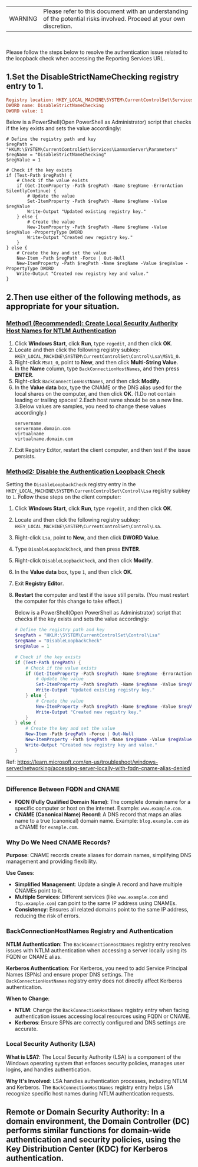 <br>
<table>
<td>WARNING</td>
<td>Please refer to this document with an understanding of the potential risks involved. Proceed at your own discretion.</td>
</table>
<br>


Please follow the steps below to resolve the authentication issue related to the loopback check when accessing the Reporting Services URL.  

## 1.Set the DisableStrictNameChecking registry entry to 1. 
```ini
Registry location: HKEY_LOCAL_MACHINE\SYSTEM\CurrentControlSet\Services\LanmanServer\Parameters
DWORD name: DisableStrictNameChecking
DWORD value: 1
```

Below is a PowerShell(Open PowerShell as Administrator) script that checks if the key exists and sets the value accordingly:
    
    # Define the registry path and key
    $regPath = "HKLM:\SYSTEM\CurrentControlSet\Services\LanmanServer\Parameters"
    $regName = "DisableStrictNameChecking"
    $regValue = 1
    
    # Check if the key exists
    if (Test-Path $regPath) {
        # Check if the value exists
        if (Get-ItemProperty -Path $regPath -Name $regName -ErrorAction SilentlyContinue) {
            # Update the value
            Set-ItemProperty -Path $regPath -Name $regName -Value $regValue
            Write-Output "Updated existing registry key."
        } else {
            # Create the value
            New-ItemProperty -Path $regPath -Name $regName -Value $regValue -PropertyType DWORD
            Write-Output "Created new registry key."
        }
    } else {
        # Create the key and set the value
        New-Item -Path $regPath -Force | Out-Null
        New-ItemProperty -Path $regPath -Name $regName -Value $regValue -PropertyType DWORD
        Write-Output "Created new registry key and value."
    }
    
## 2.Then use either of the following methods, as appropriate for your situation.

### [Method1 (Recommended): Create Local Security Authority Host Names for NTLM Authentication](https://learn.microsoft.com/en-us/troubleshoot/windows-server/networking/accessing-server-locally-with-fqdn-cname-alias-denied#method-1-recommended-create-the-local-security-authority-host-names-that-can-be-referenced-in-a-ntlm-authentication-request)

1. Click **Windows Start**, click **Run**, type `regedit`, and then click **OK**.
2. Locate and then click the following registry subkey: `HKEY_LOCAL_MACHINE\SYSTEM\CurrentControlSet\Control\Lsa\MSV1_0`.
3. Right-click `MSV1_0`, point to **New**, and then click **Multi-String Value**.
4. In the **Name** column, type `BackConnectionHostNames`, and then press **ENTER**.
5. Right-click `BackConnectionHostNames`, and then click **Modify**.
6. In the **Value data** box, type the CNAME or the DNS alias used for the local shares on the computer, and then click **OK**. (1.Do not contain leading or trailing spaces!  2.Each host name should be on a new line.  3.Below values are samples, you need to change these values accordingly.)
    ```
    servername
    servername.domain.com
    virtualname
    virtualname.domain.com
    ```
7. Exit Registry Editor, restart the client computer, and then test if the issue persists.

### [Method2: Disable the Authentication Loopback Check](https://learn.microsoft.com/en-us/troubleshoot/windows-server/networking/accessing-server-locally-with-fqdn-cname-alias-denied#method-2-disable-the-authentication-loopback-check)

Setting the `DisableLoopbackCheck` registry entry in the `HKEY_LOCAL_MACHINE\SYSTEM\CurrentControlSet\Control\Lsa` registry subkey to `1`. Follow these steps on the client computer:

1. Click **Windows Start**, click **Run**, type `regedit`, and then click **OK**.
2. Locate and then click the following registry subkey: `HKEY_LOCAL_MACHINE\SYSTEM\CurrentControlSet\Control\Lsa`.
3. Right-click `Lsa`, point to **New**, and then click **DWORD Value**.
4. Type `DisableLoopbackCheck`, and then press **ENTER**.
5. Right-click `DisableLoopbackCheck`, and then click **Modify**.
6. In the **Value data** box, type `1`, and then click **OK**.
7. Exit **Registry Editor**.
8. **Restart** the computer and test if the issue still persits. (You must restart the computer for this change to take effect.)

    Below is a PowerShell(Open PowerShell as Administrator) script that checks if the key exists and sets the value accordingly:
    
    ```powershell
    # Define the registry path and key
    $regPath = "HKLM:\SYSTEM\CurrentControlSet\Control\Lsa"
    $regName = "DisableLoopbackCheck"
    $regValue = 1
    
    # Check if the key exists
    if (Test-Path $regPath) {
        # Check if the value exists
        if (Get-ItemProperty -Path $regPath -Name $regName -ErrorAction SilentlyContinue) {
            # Update the value
            Set-ItemProperty -Path $regPath -Name $regName -Value $regValue
            Write-Output "Updated existing registry key."
        } else {
            # Create the value
            New-ItemProperty -Path $regPath -Name $regName -Value $regValue -PropertyType DWORD
            Write-Output "Created new registry key."
        }
    } else {
        # Create the key and set the value
        New-Item -Path $regPath -Force | Out-Null
        New-ItemProperty -Path $regPath -Name $regName -Value $regValue -PropertyType DWORD
        Write-Output "Created new registry key and value."
    }
    ```

Ref: https://learn.microsoft.com/en-us/troubleshoot/windows-server/networking/accessing-server-locally-with-fqdn-cname-alias-denied

---
### Difference Between FQDN and CNAME

- **FQDN (Fully Qualified Domain Name)**: The complete domain name for a specific computer or host on the internet. Example: `www.example.com`.
- **CNAME (Canonical Name) Record**: A DNS record that maps an alias name to a true (canonical) domain name. Example: `blog.example.com` as a CNAME for `example.com`.

### Why Do We Need CNAME Records?

**Purpose**: CNAME records create aliases for domain names, simplifying DNS management and providing flexibility.

**Use Cases**:
- **Simplified Management**: Update a single A record and have multiple CNAMEs point to it.
- **Multiple Services**: Different services (like `www.example.com` and `ftp.example.com`) can point to the same IP address using CNAMEs.
- **Consistency**: Ensures all related domains point to the same IP address, reducing the risk of errors.

### BackConnectionHostNames Registry and Authentication

**NTLM Authentication**: The `BackConnectionHostNames` registry entry resolves issues with NTLM authentication when accessing a server locally using its FQDN or CNAME alias.

**Kerberos Authentication**: For Kerberos, you need to add Service Principal Names (SPNs) and ensure proper DNS settings. The `BackConnectionHostNames` registry entry does not directly affect Kerberos authentication.

**When to Change**:
- **NTLM**: Change the `BackConnectionHostNames` registry entry when facing authentication issues accessing local resources using FQDN or CNAME.
- **Kerberos**: Ensure SPNs are correctly configured and DNS settings are accurate.

### Local Security Authority (LSA)

**What is LSA?**: The Local Security Authority (LSA) is a component of the Windows operating system that enforces security policies, manages user logins, and handles authentication.

**Why It's Involved**: LSA handles authentication processes, including NTLM and Kerberos. The `BackConnectionHostNames` registry entry helps LSA recognize specific host names during NTLM authentication requests.

**Remote or Domain Security Authority**: In a domain environment, the Domain Controller (DC) performs similar functions for domain-wide authentication and security policies, using the Key Distribution Center (KDC) for Kerberos authentication.
---
